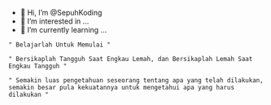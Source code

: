 - 👋 Hi, I’m @SepuhKoding
- 👀 I’m interested in ...
- 🌱 I’m currently learning ...


<!---
NyobaBelajar/NyobaBelajar is a ✨ special ✨ repository because its `README.md` (this file) appears on your GitHub profile.
You can click the Preview link to take a look at your changes.
--->

`` " Belajarlah Untuk Memulai " ``

`` " Bersikaplah Tangguh Saat Engkau Lemah, dan Bersikaplah Lemah Saat Engkau Tangguh " ``

`` " Semakin luas pengetahuan seseorang tentang apa yang telah dilakukan, semakin besar pula kekuatannya untuk mengetahui apa yang harus dilakukan " ``
